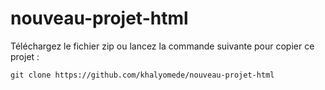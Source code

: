 # nouveau-projet-html
Téléchargez le fichier zip ou lancez la commande suivante pour copier ce projet :

```
git clone https://github.com/khalyomede/nouveau-projet-html
```
